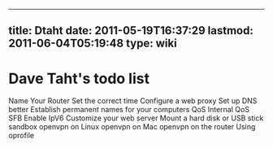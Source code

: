 
---
title: Dtaht
date: 2011-05-19T16:37:29
lastmod: 2011-06-04T05:19:48
type: wiki
---
Dave Taht's todo list
=====================

<link>Name Your Router</link>

<link>Set the correct time</link>

<link>Configure a web proxy</link>

<link>Set up DNS better</link>

<link>Establish permanent names for your computers</link>

<link>QoS</link>

<link>Internal QoS</link>

<link>SFB</link>

<link>Enable IpV6</link>

<link>Customize your web server</link>

<link>Mount a hard disk or USB stick</link>

<link>sandbox</link>

<link>openvpn on Linux</link>

<link>openvpn on Mac</link>

<link>openvpn on the router</link>

<link>Using oprofile</link>
